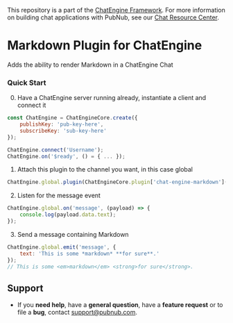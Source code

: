 This repository is a part of the [ChatEngine Framework](https://github.com/pubnub/chat-engine).
For more information on building chat applications with PubNub, see our
[Chat Resource Center](http://www.pubnub.com/developers/chat-resource-center/).

# Markdown Plugin for ChatEngine

Adds the ability to render Markdown in a ChatEngine Chat

### Quick Start

0. Have a ChatEngine server running already, instantiate a client and connect it
```js
const ChatEngine = ChatEngineCore.create({
    publishKey: 'pub-key-here',
    subscribeKey: 'sub-key-here'
});

ChatEngine.connect('Username');
ChatEngine.on('$ready', () = { ... });
```

1. Attach this plugin to the channel you want, in this case global
```js
ChatEngine.global.plugin(ChatEngineCore.plugin['chat-engine-markdown']());
```

2. Listen for the message event
```js
ChatEngine.global.on('message', (payload) => {
    console.log(payload.data.text);
});
```
3. Send a message containing Markdown
```js
ChatEngine.global.emit('message', {
    text: 'This is some *markdown* **for sure**.'
});
// This is some <em>markdown</em> <strong>for sure</strong>.
```

## Support

- If you **need help**, have a **general question**, have a **feature request** or to file a **bug**, contact <support@pubnub.com>.
